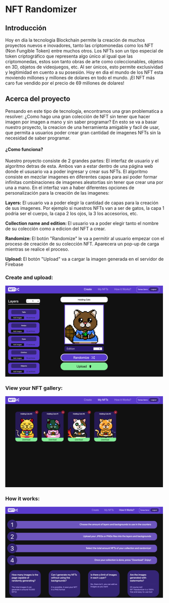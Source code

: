 <h1>NFT Randomizer</h1>

<h2>Introducción</h2>

<p>Hoy en día la tecnologia Blockchain permite la creación de muchos proyectos nuevos e inovadores, tanto las criptomonedas como los NFT (Non Fungible Token) entre muchos otros. Los NFTs son un tipo especial de token criptográfico que representa algo único al igual que las criptomonedas, estos son tanto obras de arte como coleccionables, objetos en 3D, objetos de videojuegos, etc. Al ser únicos, esto permite exclusividad y legitimidad en cuento a su posesión. Hoy en dia el mundo de los NFT esta moviendo millones y millones de dolares en todo el mundo. ¡El NFT más caro fue vendido por el precio de 69 millones de dolares!</p>

<h2>Acerca del proyecto</h2>

<p> Pensando en este tipo de tecnología, encontramos una gran problematica a resolver: ¿Como hago una gran colección de NFT sin tener que hacer imagen por imagen a mano y sin saber programar? En esto se va a basar nuestro proyecto, la creacion de una herramienta amigable y facil de usar, que permita a usuarios poder crear gran cantidad de imagenes NFTs sin la necesidad de saber programar.</p>

<h4>¿Como funciona?</h4>

<p> Nuestro proyecto consiste de 2 grandes partes: El interfaz de usuario y el algoritmo detras de esta. Ambos van a estar dentro de una página web donde el ususario va a poder ingresar y crear sus NFTs. El algoritmo consiste en mezclar imagenes en diferentes capas para asi poder formar infinitas combinaciones de imagenes aleatortias sin tener que crear una por una a mano. En el interfaz van a haber diferentes opciones de personalización para la creación de las imagenes:</p>

<p><b>Layers:</b>  El usuario va a poder elegir la cantidad de capas para la creación de sus imagenes. Por ejemplo si nuestros NFTs van a ser de gatos, la capa 1 podria ser el cuerpo, la capa 2 los ojos, la 3 los accesorios, etc.</p>
<p><b>Collection name and edition: </b>El usuario va a poder elegir tanto el nombre de su colección como a edicion del NFT a crear. </p>
<p><b>Randomize: </b>  El botón "Randomize" le va a permitir al usuario empezar con el proceso de creación de su colección NFT. Aparecera un pop-up de carga mientras se realice el proceso.</p>
<p><b>Upload: </b>El botón "Upload" va a cargar la imagen generada en el servidor de Firebase </p>

<h3>Create and upload:</h3>
<img src="layers.png" width=500px>

<h3>View your NFT gallery:</h3>
<img src="gallery.png" width=500px>

<h3>How it works:</h3>
<img src="how.png" width=500px>




